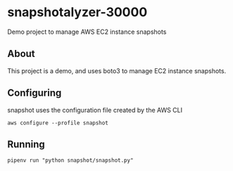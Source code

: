 # snapshotalyzer-30000

Demo project to manage AWS EC2 instance snapshots

## About

This project is a demo, and uses boto3 to manage EC2 instance snapshots.

## Configuring

snapshot uses the configuration file created by the AWS CLI

`aws configure --profile snapshot`

## Running

`pipenv run "python snapshot/snapshot.py"`
